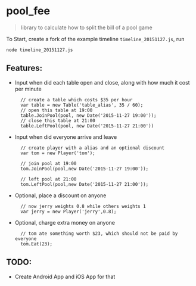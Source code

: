 # pool_fee
> library to calculate how to split the bill of a pool game

To Start, create a fork of the example timeline `timeline_20151127.js`, run

```
node timeline_20151127.js
```

## Features:
- Input when did each table open and close, along with how much it cost per minute

  ```
    // create a table which costs $35 per hour
    var table = new Table('table_alias', 35 / 60);
    // open this table at 19:00
    table.JoinPool(pool, new Date('2015-11-27 19:00'));
    // close this table at 21:00
    table.LeftPool(pool, new Date('2015-11-27 21:00'))
  ```

- Input when did everyone arrive and leave

  ```
    // create player with a alias and an optional discount
    var tom = new Player('tom');

    // join pool at 19:00
    tom.JoinPool(pool,new Date('2015-11-27 19:00'));

    // left pool at 21:00
    tom.LeftPool(pool,new Date('2015-11-27 21:00'));
  ```

- Optional, place a discount on anyone

  ```
    // now jerry weights 0.8 while others weights 1
    var jerry = new Player('jerry',0.8);
  ```

- Optional, charge extra money on anyone

  ```
    // tom ate something worth $23, which should not be paid by everyone
    tom.Eat(23);
  ```


## TODO:

- Create Android App and iOS App for that
